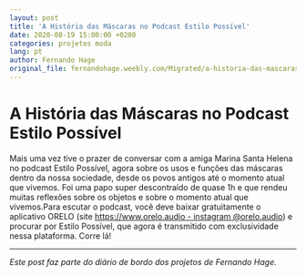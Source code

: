 ```yaml
---
layout: post
title: 'A História das Máscaras no Podcast Estilo Possível'
date: 2020-08-19 15:00:00 +0200
categories: projetos moda
lang: pt
author: Fernando Hage
original_file: fernandohage.weebly.com/Migrated/a-historia-das-mascaras-no-podcast-estilo-possivel.html
---
```


# A História das Máscaras no Podcast Estilo Possível

Mais uma vez tive o prazer de conversar com a amiga Marina Santa Helena no podcast Estilo Possível, agora sobre os usos e funções das máscaras dentro da nossa sociedade, desde os povos antigos até o momento atual que vivemos. Foi uma papo super descontraído de quase 1h e que rendeu muitas reflexões sobre os objetos e sobre o momento atual que vivemos.Para escutar o podcast, você deve baixar gratuitamente o aplicativo ORELO (site https://www.orelo.audio - instagram @orelo.audio) e procurar por Estilo Possível, que agora é transmitido com exclusividade nessa plataforma. Corre lá!

---

*Este post faz parte do diário de bordo dos projetos de Fernando Hage.*